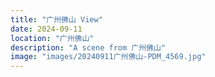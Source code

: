 ```yaml
---
title: "广州佛山 View"
date: 2024-09-11
location: "广州佛山"
description: "A scene from 广州佛山"
image: "images/20240911广州佛山-PDM_4569.jpg"
---
```

